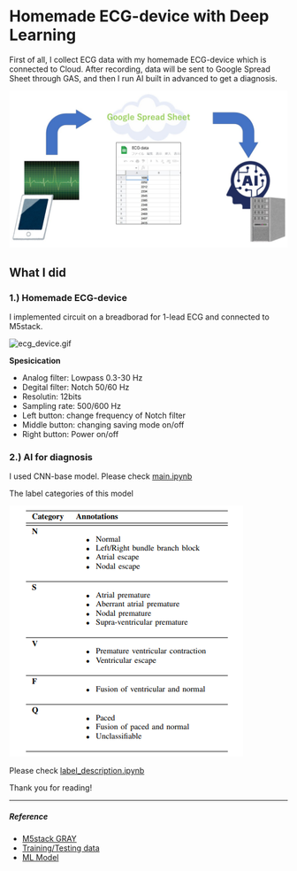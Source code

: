 # Homemade ECG-device with Deep Learning

First of all, I collect ECG data with my homemade ECG-device which is connected to Cloud. After recording, data will be sent to Google Spread Sheet through GAS, and then I run AI built in advanced to get a diagnosis.

![overview.jpg](/img/overview.jpg)


## What I did

### 1.) Homemade ECG-device

I implemented circuit on a breadborad for 1-lead ECG and connected to M5stack.


![ecg_device.gif](/img/ecg_device.gif)

**Spesicication**
- Analog filter: Lowpass 0.3-30 Hz
- Degital filter: Notch 50/60 Hz
- Resolutin: 12bits
- Sampling rate: 500/600 Hz
- Left button: change frequency of Notch filter
- Middle button: changing saving mode on/off
- Right button: Power on/off



### 2.) AI for diagnosis

I used CNN-base model. Please check [main.ipynb](/src/main.ipynb)

The label categories of this model

![label.png](/img/label.png)

Please check [label_description.ipynb](/src/label_description.ipynb) 


Thank you for reading!

___
##### Reference
- [M5stack GRAY](https://docs.m5stack.com/en/core/gray)
- [Training/Testing data](https://www.kaggle.com/datasets/shayanfazeli/heartbeat)
- [ML Model](https://arxiv.org/pdf/1805.00794.pdf)
